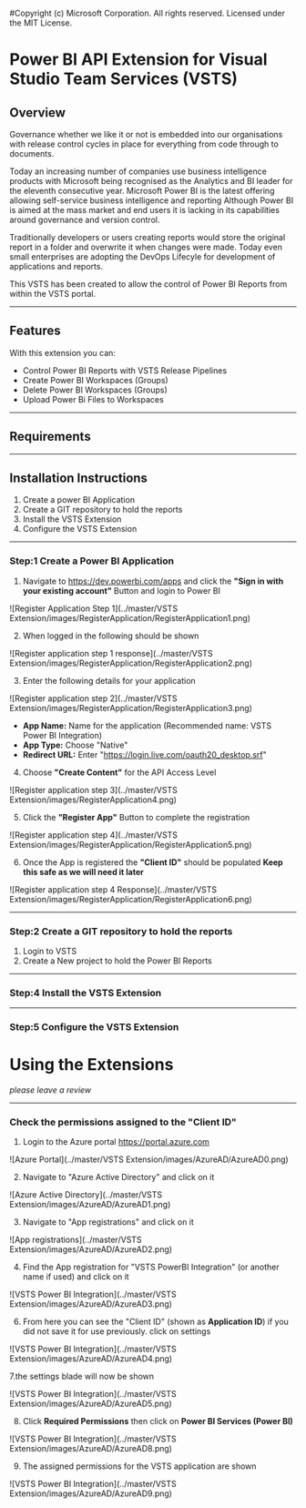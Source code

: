#Copyright (c) Microsoft Corporation. All rights reserved. Licensed under the MIT License.
# Power BI API Extension for Visual Studio Team Services (VSTS)

## Overview
Governance whether we like it or not is embedded into our organisations with release control cycles in place for everything from code through to documents.
  
Today an increasing number of companies use business intelligence products with Microsoft being recognised as the Analytics and BI leader for the eleventh consecutive year.
Microsoft Power BI is the latest offering allowing self-service business intelligence and reporting
Although Power BI is aimed at the mass market and end users it is lacking in its capabilities around governance and version control.

Traditionally developers or users creating reports would store the original report in a folder and overwrite it when changes were made.  Today even small enterprises are adopting the DevOps Lifecyle for development of applications and reports.

This VSTS has been created to allow the control of Power BI Reports from within the VSTS portal.
***

## Features
With this extension you can:
* Control Power BI Reports with VSTS Release Pipelines
* Create Power BI Workspaces (Groups)
* Delete Power BI Workspaces (Groups)
* Upload Power Bi Files to Workspaces
***

## Requirements

***

## Installation Instructions
1. Create a power BI Application
2. Create a GIT repository to hold the reports
4. Install the VSTS Extension
5. Configure the VSTS Extension
***

### Step:1 Create a Power BI Application
1. Navigate to https://dev.powerbi.com/apps and click the **"Sign in with your existing account"** Button and login to Power BI

![Register Application Step 1](../master/VSTS Extension/images/RegisterApplication/RegisterApplication1.png)

2. When logged in the following should be shown

![Register application step 1 response](../master/VSTS Extension/images/RegisterApplication/RegisterApplication2.png)

3. Enter the following details for your application

![Register application step 2](../master/VSTS Extension/images/RegisterApplication/RegisterApplication3.png)
* **App Name:** Name for the application (Recommended name: VSTS Power BI Integration)
* **App Type:** Choose "Native"
* **Redirect URL:** Enter "https://login.live.com/oauth20_desktop.srf"

4. Choose **"Create Content"** for the API Access Level

![Register application step 3](../master/VSTS Extension/images/RegisterApplication4.png)

5. Click the **"Register App"** Button to complete the registration

![Register application step 4](../master/VSTS Extension/images/RegisterApplication/RegisterApplication5.png)

6. Once the App is registered the **"Client ID"** should be populated __Keep this safe as we will need it later__

![Register application step 4 Response](../master/VSTS Extension/images/RegisterApplication/RegisterApplication6.png)
***

### Step:2 Create a GIT repository to hold the reports
1.	Login to VSTS
2.	Create a New project to hold the Power BI Reports

***

### Step:4 Install the VSTS Extension

***
### Step:5 Configure the VSTS Extension


# Using the Extensions
*please leave a review*
***

### Check the permissions assigned to the "Client ID"
1. Login to the Azure portal https://portal.azure.com

![Azure Portal](../master/VSTS Extension/images/AzureAD/AzureAD0.png)

2. Navigate to "Azure Active Directory" and click on it

![Azure Active Directory](../master/VSTS Extension/images/AzureAD/AzureAD1.png)

3. Navigate to "App registrations" and click on it

![App registrations](../master/VSTS Extension/images/AzureAD/AzureAD2.png)

4. Find the App registration for "VSTS PowerBI Integration" (or another name if used) and click on it

![VSTS Power BI Integration](../master/VSTS Extension/images/AzureAD/AzureAD3.png)

6. From here you can see the "Client ID" (shown as **Application ID**) if you did not save it for use previously. click on settings


![VSTS Power BI Integration](../master/VSTS Extension/images/AzureAD/AzureAD4.png)

7.the settings blade will now be shown

![VSTS Power BI Integration](../master/VSTS Extension/images/AzureAD/AzureAD5.png)

8. Click **Required Permissions** then click on **Power BI Services (Power BI)**

![VSTS Power BI Integration](../master/VSTS Extension/images/AzureAD/AzureAD8.png)

9. The assigned permissions for the VSTS application are shown

![VSTS Power BI Integration](../master/VSTS Extension/images/AzureAD/AzureAD9.png)


